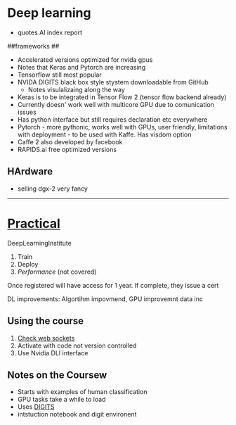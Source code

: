 # Deep learning #

* quotes AI index report 

##frameworks ##

* Accelerated versions optimized for nvida gpus
* Notes that Keras and Pytorch are increasing
* Tensorflow still most popular
* NVIDA DIGITS black box style stystem downloadable from GitHub
  * Notes visulalizaing along the way
* Keras is to be integrated in Tensor Flow 2 (tensor flow backend already)
* Currently doesn' work well with multicore GPU due to comunication issues 
* Has python interface but still requires declaration etc everywhere
* Pytorch - more pythonic, works well with GPUs, user friendly, limitations with deployment - to be used with Kaffe. Has visdom option
* Caffe 2 also developed by facebook
* RAPIDS.ai free optimized versions

## HArdware ##
* selling dgx-2 very fancy
 
<hr>

# [Practical](https://courses.nvidia.com) #

DeepLearningInstitute 

1. Train
2. Deploy
3. *Performance* (not covered)

Once registered will have access for 1 year.
If complete, they issue a cert

DL improvements: Algortihm impovmend, GPU improvemnt data inc

## Using the course ##

1. [Check web sockets](websocketstest.com)
2. Activate with code not version controlled
3. Use Nvidia DLI interface

## Notes on the Coursew ##

* Starts with examples of human classification
* GPU tasks take a while to load 
* Uses [DIGITS](https://developer.nvidia.com/digits) 
* intstuction notebook and digit environent

 
